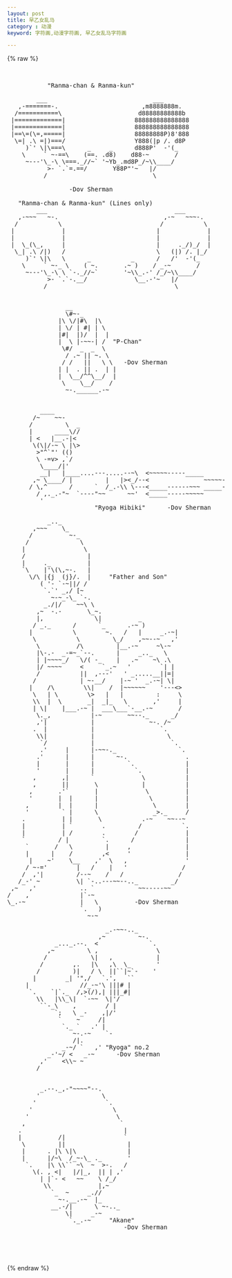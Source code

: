 ```yaml
---
layout: post
title: 早乙女乱马
category : 动漫
keyword: 字符画,动漫字符画, 早乙女乱马字符画

---
```

{% raw %}
<pre>


           "Ranma-chan & Ranma-kun"

        ___                             ___
   ,-=======-.                       ,m8888888m.
  /===========\                     d88888888888b
 |=============|                   888888888888888
 |=============|                   888888888888888
 |==\=(\=,=====|                   88888888P)8'888
  \=| .\ =|)===/                   Y888(|p /. d8P
     )`' \|\===\      _     _      d888P'  -'(_
    \     ` ~-==\    (==. .d8)    d88-~       /
     ~---'\_-\ \===._//~` '~Yb_.md8P_/~\\____/
           >- `.`=.==/       Y88P"'~   |/
          /                             \
                                          
                 -Dov Sherman           

   "Ranma-chan & Ranma-kun" (Lines only)
        ___                                   ___
   ,-~~~   ~-.                             ,-~   ~~~-.
  /           \                           /           \
 |             |                         |             |
 |             |                         |             |
 |  \_(\_,     |                         |     ._/)_/  |
  \_| .\ /|)   /                         \   (|) /. |_/
     )`' \|\   \      _           _      /   /'  -'(_
    \     ` ~-_ \    ( ~.       .~ )    / _-~       /
     ~---'\_-\ \ `-._//~`       '~\\_.-' /_/~\\____/
           >- `.`-.__/             \__.-'~   |/
          /                                   \


                __ 
                \#~-_
              |\ \/|#\  |\
              | \/ | #| | \
              |#|  |)/  |  |
              |  \ |-~~-| /  "P-Chan"
               \#/  _  _  \
                / .~ || ~. \
               / /   ||   \ \   -Dov Sherman
              | |  . || .  | |
              |  \__/^^\__/  |
               \    \__/    /
                ~-.______.-~


         ____
       /~    ~~-
      /         \  _
      |      ____\//
      | <   |__.-|<
       \(\|/-~ \ |\>
        >"^`"' (()
        \ -=v> ,`/
         \____/|'                          
         __|   |____....---.....--~\  <~~~~~-----_____
       ,~ \____/ |         |   |><_/--<               ~~~~~--{v\
      / \,^      /      `  /_.-\\ \---<_____------~~~ _____--{^/ 
        / ,._.-"~  `----"~~      ~~'  <_____-----~~~~~
         '
                        "Ryoga Hibiki"      -Dov Sherman

           _.._
       ,~~~    \_
      /          ~-_
     /              \
    |                \
    /                 |
    |     ._          |
    `\    |'\(\,~-.   |
      \/\ |{j  (j}/.  |     "Father and Son"
         ( '- `-~||/ /
          `.`' _,/ [~
            ~-~_-\_ `-.
          _./|/    ~~\ \
        ,~  -.-       \_~.
        |,              \|          _
       / _._      /      `_      .-~ )
      |           \        ~.   /   |     _.-~|
       \           \         \_/    ,~~--~   ,'
        \          /\         |__.-~     ~\-~ 
        |\-.-  _-=~_`--.      |     _.._   \
        | |~~~~_/   \/( -_    |   .~    ~\ .\
        |/ ~~~~     <     `_.~   '        `| |
        /           ||  ,---'   ' _.....__||=|
       /            | ~-__/    |-~ '  _.-~| \|
      |    /\        \\|    /  |~~~~~~    '---<>
       \   | \        \>   |   |         :     \
       \\  |  \       _|  _|_   \       ,'     |
       | \|    |___.-~ |  ___\___`-__.-~       /
        \._,           |-~       ~~--._      _/
        ,'|            |               ~-. /~
       .  |            |                  `.
        \\|            |                    \
         `/            |                     `.
         .'     |      |-~~-._                 `.
        .'      |      |      ~-.                .
        |       |      |         `.              |
        '       |      |           `.            |
       ,       ,|      `             \           |
       ,       ||       \            |           |
      ,       .'`       |             \          |
      '       |  |      |              \         |
     ,        |  |      |               \        |
     '         ` |      \               _>._     /
    .          | |       \           .-~    ~~--~
    |          | `        .         /           `.
    |          | /        .        /             |
    `         / |         `.      /              |
     `       /   \         |     ,               |
     |      |    /        ,<     '               |
      |    ~'    \__    ,'  \   ,                '
     / ~-='        |   /    |   '               /
    /  ,'|         /--~    /   /               /
   /_-' ~          \| `-..---~~--.._         _/
 ,~   ,'            .. `            ~~-----~~
/    ,              |`-~ 
\_.-~               |   \          -Dov Sherman
                    `.   )
                      ~-~

                           _.-~~-.._
                         ,~         ~-.
             _..._.--.  <              `.
           ,~         \ ,                \
          /            \|   ,            |
         /        ,.   |\   ,\  \_       '
        /         )|   / \  ||``|~`-    '
       |        _| '",/   `.',   `</|  |
        |      /\   )|,    | .   ~~ () |  _.
        \     /\''  ,\      \   _  / .-','_ \
         \_  (\,   ~ /       ~-~__.\_~`~_/ ~'
           `. ~\   -~      .-\/~   `--~~ 
             ~~~|  | ,~\  '           `
              '~\`-..\\ ~|''           \
             /  `\    )\ |
           .~.   |`--~           "The Couple"   
            \\   \                      --Dov Sherman
             |~   


             _.--.__..__
           ,'           ~-_
         ,~                \
        /                   \
       /                     \
      ,                       |
     '                     __ |
    /                     | #~/
    |,                    | .-\`.
     |               /,,/|/~ , >`
     |              //_-~'\ |||# |
      `.    `|`._  /,>(/),| |||_#|
        \\   |\\_\|  `-~~  \|'/
         ``-_\    ,        / |
             `;   \ _-    ,|/'
              `    ~     /|
               `._ `   .' |
                  ~-.-~    `-
                  /|.
               _-~/ `   ,' "Ryoga" no.2
           _-'~/ <   _-~      -Dov Sherman
         ,'    <\\~ ~ 
        /


         _.--._,-"~~~~"--.
        '                 \
       '                   `.
      '                      \ 
     '                        \
    ,                          ` 
   .                            |
   |          /|                `
    \         ||                 |
    |      . |\ \|\              |
    |      |/~\  /_~-\_ ._       '
     `.    |\ \\`` ~\  ~  >-.   /
       \(. , <|   |/|_,  || | ,'
         | |`- <   ~~    \ /_/
          \\             |,~
            `_  ~     _.//
              ~-.__.-~  |_
            __.-/|      \ ~-.._
                \|     _-~
                 `._.-~     "Akane"
                                -Dov Sherman



 </pre>
{% endraw %}
